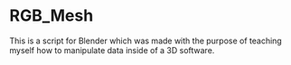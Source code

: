 # RGB_Mesh
This is a script for Blender which was made with the purpose of teaching myself how to manipulate data inside of a 3D software.
